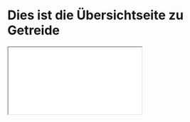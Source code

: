# Dies ist die Übersichtseite zu Getreide
<iframe src="Getreide-Schaubild.pdf?version=1" class="pdf-viewer"></iframe>

